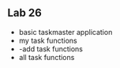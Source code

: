 ## Lab 26

- basic taskmaster application 
- my task functions
- -add task functions
- all task functions